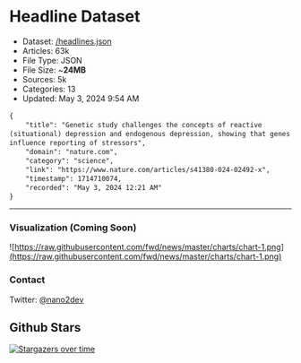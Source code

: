 # Headline Dataset

- Dataset: [/headlines.json](https://raw.githubusercontent.com/fwd/news/master/headlines.json) 
- Articles: 63k
- File Type: JSON
- File Size: ~**24MB**
- Sources: 5k
- Categories: 13
- Updated: May 3, 2024 9:54 AM

```
{
    "title": "Genetic study challenges the concepts of reactive (situational) depression and endogenous depression, showing that genes influence reporting of stressors",
    "domain": "nature.com",
    "category": "science",
    "link": "https://www.nature.com/articles/s41380-024-02492-x",
    "timestamp": 1714710074,
    "recorded": "May 3, 2024 12:21 AM"
}
```

---

### Visualization (Coming Soon)

![https://raw.githubusercontent.com/fwd/news/master/charts/chart-1.png](https://raw.githubusercontent.com/fwd/news/master/charts/chart-1.png)

### Contact 

Twitter: [@nano2dev](https://twitter.com/nano2dev)

## Github Stars

[![Stargazers over time](https://starchart.cc/fwd/news.svg)](https://starchart.cc/fwd/news)
